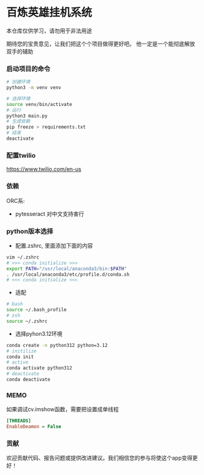 # 百炼英雄挂机系统

本仓库仅供学习，请勿用于非法用途

期待您的宝贵意见，让我们把这个个项目做得更好吧。
他一定是一个能彻底解放双手的辅助

### 启动项目的命令
```bash
# 创建环境
python3 -m venv venv

# 选择环境
source venv/bin/activate
# 运行
python3 main.py
# 生成依赖
pip freeze > requirements.txt
# 结束
deactivate
```

### 配置twilio
https://www.twilio.com/en-us


### 依赖
ORC系:
- pytesseract 对中文支持害行


### python版本选择
- 配置.zshrc, 里面添加下面的内容
```bash
vim ~/.zshrc
# >>> conda initialize >>>
export PATH="/usr/local/anaconda3/bin:$PATH"
. /usr/local/anaconda3/etc/profile.d/conda.sh
# <<< conda initialize <<<
```

- 适配
```bash
# bash
source ~/.bash_profile
# zsh
source ~/.zshrc
```

- 选择pyhon3.12环境
```bash
conda create -n python312 python=3.12
# initilize
conda init
# active
conda activate python312
# deactivate
conda deactivate
```

### MEMO
如果调试cv.imshow函数，需要把设置成单线程
```ini
[THREADS]
EnableDeamon = False
```

### 贡献
欢迎贡献代码、报告问题或提供改进建议。我们相信您的参与将使这个app变得更好！
